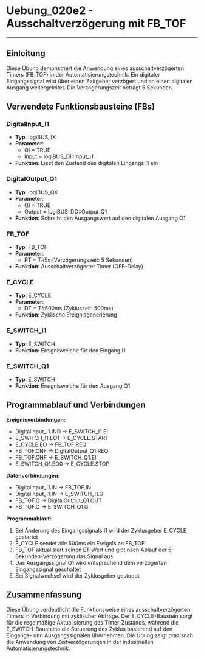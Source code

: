 # Uebung_020e2 - Ausschaltverzögerung mit FB_TOF

* * * * * * * * * *

## Einleitung
Diese Übung demonstriert die Anwendung eines ausschaltverzögerten Timers (FB_TOF) in der Automatisierungstechnik. Ein digitaler Eingangssignal wird über einen Zeitgeber verzögert und an einen digitalen Ausgang weitergeleitet. Die Verzögerungszeit beträgt 5 Sekunden.

## Verwendete Funktionsbausteine (FBs)

### DigitalInput_I1
- **Typ**: logiBUS_IX
- **Parameter**: 
  - QI = TRUE
  - Input = logiBUS_DI::Input_I1
- **Funktion**: Liest den Zustand des digitalen Eingangs I1 ein

### DigitalOutput_Q1
- **Typ**: logiBUS_QX
- **Parameter**:
  - QI = TRUE
  - Output = logiBUS_DO::Output_Q1
- **Funktion**: Schreibt den Ausgangswert auf den digitalen Ausgang Q1

### FB_TOF
- **Typ**: FB_TOF
- **Parameter**:
  - PT = T#5s (Verzögerungszeit: 5 Sekunden)
- **Funktion**: Ausschaltverzögerter Timer (OFF-Delay)

### E_CYCLE
- **Typ**: E_CYCLE
- **Parameter**:
  - DT = T#500ms (Zykluszeit: 500ms)
- **Funktion**: Zyklische Ereignisgenerierung

### E_SWITCH_I1
- **Typ**: E_SWITCH
- **Funktion**: Ereignisweiche für den Eingang I1

### E_SWITCH_Q1
- **Typ**: E_SWITCH
- **Funktion**: Ereignisweiche für den Ausgang Q1

## Programmablauf und Verbindungen

**Ereignisverbindungen:**
- DigitalInput_I1.IND → E_SWITCH_I1.EI
- E_SWITCH_I1.EO1 → E_CYCLE.START
- E_CYCLE.EO → FB_TOF.REQ
- FB_TOF.CNF → DigitalOutput_Q1.REQ
- FB_TOF.CNF → E_SWITCH_Q1.EI
- E_SWITCH_Q1.EO0 → E_CYCLE.STOP

**Datenverbindungen:**
- DigitalInput_I1.IN → FB_TOF.IN
- DigitalInput_I1.IN → E_SWITCH_I1.G
- FB_TOF.Q → DigitalOutput_Q1.OUT
- FB_TOF.Q → E_SWITCH_Q1.G

**Programmablauf:**
1. Bei Änderung des Eingangssignals I1 wird der Zyklusgeber E_CYCLE gestartet
2. E_CYCLE sendet alle 500ms ein Ereignis an FB_TOF
3. FB_TOF aktualisiert seinen ET-Wert und gibt nach Ablauf der 5-Sekunden-Verzögerung das Signal aus
4. Das Ausgangssignal Q1 wird entsprechend dem verzögerten Eingangssignal geschaltet
5. Bei Signalwechsel wird der Zyklusgeber gestoppt

## Zusammenfassung
Diese Übung verdeutlicht die Funktionsweise eines ausschaltverzögerten Timers in Verbindung mit zyklischer Abfrage. Der E_CYCLE-Baustein sorgt für die regelmäßige Aktualisierung des Timer-Zustands, während die E_SWITCH-Bausteine die Steuerung des Zyklus basierend auf den Eingangs- und Ausgangssignalen übernehmen. Die Übung zeigt praxisnah die Anwendung von Zeitverzögerungen in der industriellen Automatisierungstechnik.